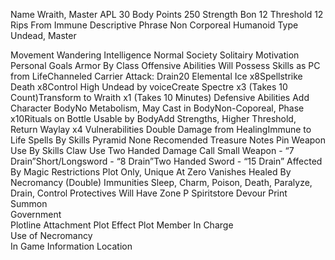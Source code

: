 Name	Wraith, Master
APL	30
Body Points	250
Strength Bon	12
Threshold	12
Rips From	Immune
Descriptive Phrase	Non Corporeal Humanoid
Type	Undead, Master
	
Movement	Wandering
Intelligence	Normal
Society	Solitairy
Motivation	Personal Goals
Armor	By Class
Offensive Abilities	Will Possess Skills as PC from LifeChanneled Carrier Attack: Drain20 Elemental Ice x8Spellstrike Death x8Control High Undead by voiceCreate Spectre x3 (Takes 10 Count)Transform to Wraith x1  (Takes 10 Minutes)
Defensive Abilities	Add Character BodyNo Metabolism, May Cast in BodyNon-Coporeal, Phase x10Rituals on Bottle Usable by BodyAdd Strengths, Higher Threshold, Return Waylay x4
Vulnerabilities	Double Damage from HealingImmune to Life
Spells	By Skills
Pyramid	None
Recomended Treasure	
Notes	Pin
Weapon Use	By Skills
Claw Use	Two Handed
Damage Call	Small Weapon - “7 Drain”Short/Longsword - “8 Drain”Two Handed Sword - “15 Drain”
Affected By	Magic
Restrictions	Plot Only, Unique
At Zero	Vanishes
Healed By	Necromancy (Double)
Immunities	Sleep, Charm, Poison, Death, Paralyze, Drain, Control
Protectives	Will Have
Zone	P
Spiritstore	Devour
Print	
Summon	
Government	
Plotline Attachment	
Plot Effect	
Plot Member In Charge	
Use of Necromancy	
In Game Information	
Location	
